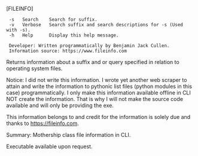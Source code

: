 [FILEINFO]

     -s   Search    Search for suffix.
     -v   Verbose   Search suffix and search descriptions for -s (Used with -s).
     -h   Help      Display this help message.

     Developer: Written programmatically by Benjamin Jack Cullen.
     Information source: https://www.fileinfo.com


Returns information about a suffix and or query specified in relation to operating system files.


Notice: I did not write this information. I wrote yet another web scraper to attain and write the information to
pythonic list files (python modules in this case) programmatically. I only make this information available offline
in CLI NOT create the information.
That is why I will not make the source code available and will only be providing the exe.


This information belongs to and credit for the information is solely due and thanks to https://fileinfo.com.


Summary: Mothership class file information in CLI.


Executable available upon request.
